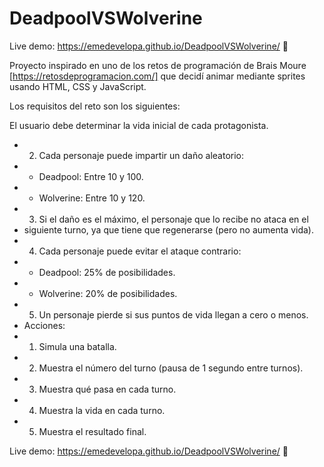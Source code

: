 # DeadpoolVSWolverine
Live demo: https://emedevelopa.github.io/DeadpoolVSWolverine/ 🚀

Proyecto inspirado en uno de los retos de programación de Brais Moure [https://retosdeprogramacion.com/] que decidí animar mediante sprites usando HTML, CSS y JavaScript.

Los requisitos del reto son los siguientes:

El usuario debe determinar la vida inicial de cada protagonista.
 * 2. Cada personaje puede impartir un daño aleatorio:
 *    - Deadpool: Entre 10 y 100.
 *    - Wolverine: Entre 10 y 120.
 * 3. Si el daño es el máximo, el personaje que lo recibe no ataca en el
 * siguiente turno, ya que tiene que regenerarse (pero no aumenta vida).
 * 4. Cada personaje puede evitar el ataque contrario:
 *    - Deadpool: 25% de posibilidades.
 *    - Wolverine: 20% de posibilidades.
 * 5. Un personaje pierde si sus puntos de vida llegan a cero o menos.
 * Acciones:
 * 1. Simula una batalla.
 * 2. Muestra el número del turno (pausa de 1 segundo entre turnos).
 * 3. Muestra qué pasa en cada turno.
 * 4. Muestra la vida en cada turno.
 * 5. Muestra el resultado final.


Live demo: https://emedevelopa.github.io/DeadpoolVSWolverine/ 🚀
 

